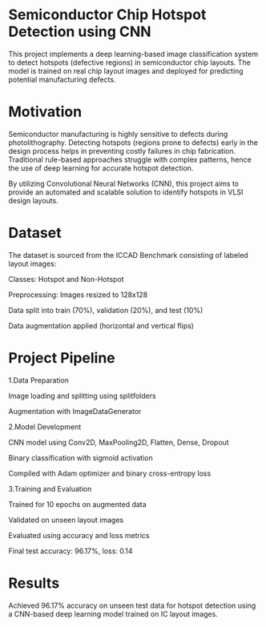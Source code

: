 # Semiconductor Chip Hotspot Detection using CNN

This project implements a deep learning-based image classification system to detect hotspots (defective regions) in semiconductor chip layouts. The model is trained on real chip layout images and deployed for predicting potential manufacturing defects.

# Motivation

Semiconductor manufacturing is highly sensitive to defects during photolithography. Detecting hotspots (regions prone to defects) early in the design process helps in preventing costly failures in chip fabrication. Traditional rule-based approaches struggle with complex patterns, hence the use of deep learning for accurate hotspot detection.

By utilizing Convolutional Neural Networks (CNN), this project aims to provide an automated and scalable solution to identify hotspots in VLSI design layouts.

# Dataset

The dataset is sourced from the ICCAD Benchmark consisting of labeled layout images:

Classes: Hotspot and Non-Hotspot

Preprocessing:
Images resized to 128x128

Data split into train (70%), validation (20%), and test (10%)

Data augmentation applied (horizontal and vertical flips)

# Project Pipeline

1.Data Preparation

Image loading and splitting using splitfolders

Augmentation with ImageDataGenerator

2.Model Development

CNN model using Conv2D, MaxPooling2D, Flatten, Dense, Dropout

Binary classification with sigmoid activation

Compiled with Adam optimizer and binary cross-entropy loss

3.Training and Evaluation

Trained for 10 epochs on augmented data

Validated on unseen layout images

Evaluated using accuracy and loss metrics

Final test accuracy: 96.17%, loss: 0.14

# Results

Achieved 96.17% accuracy on unseen test data for hotspot detection using a CNN-based deep learning model trained on IC layout images.
